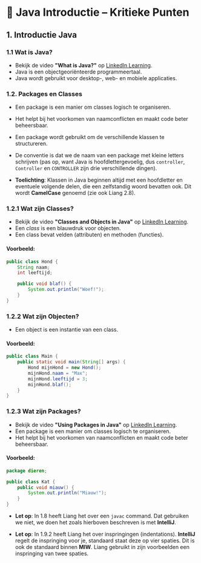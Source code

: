 # 📘 Java Introductie – Kritieke Punten

## 1. Introductie Java

### 1.1 Wat is Java?
- Bekijk de video **"What is Java?"** op [LinkedIn Learning](https://www.linkedin.com/learning/).
- Java is een objectgeoriënteerde programmeertaal.
- Java wordt gebruikt voor desktop-, web- en mobiele applicaties.
### 1.2. Packages en Classes
- Een package is een manier om classes logisch te organiseren.
- Het helpt bij het voorkomen van naamconflicten en maakt code beter beheersbaar.
- Een package wordt gebruikt om de verschillende klassen te structureren.
- De conventie is dat we de naam van een package met kleine letters schrijven (pas op, want Java is hoofdlettergevoelig, dus `controller`, `Controller` en `CONTROLLER` zijn drie verschillende dingen).

- **Toelichting**: Klassen in Java beginnen altijd met een hoofdletter en eventuele volgende delen, die een zelfstandig woord bevatten ook. Dit wordt **CamelCase** genoemd (zie ook Liang 2.8).
### 1.2.1 Wat zijn Classes?
- Bekijk de video **"Classes and Objects in Java"** op [LinkedIn Learning](https://www.linkedin.com/learning/).
- Een *class* is een blauwdruk voor objecten.
- Een class bevat velden (attributen) en methoden (functies).

#### Voorbeeld:
```java
public class Hond {
    String naam;
    int leeftijd;

    public void blaf() {
        System.out.println("Woef!");
    }
}
```

### 1.2.2 Wat zijn Objecten?
- Een object is een instantie van een class.

#### Voorbeeld:
```java
public class Main {
    public static void main(String[] args) {
        Hond mijnHond = new Hond();
        mijnHond.naam = "Max";
        mijnHond.leeftijd = 3;
        mijnHond.blaf();
    }
}
```

### 1.2.3 Wat zijn Packages?
- Bekijk de video **"Using Packages in Java"** op [LinkedIn Learning](https://www.linkedin.com/learning/).
- Een package is een manier om classes logisch te organiseren.
- Het helpt bij het voorkomen van naamconflicten en maakt code beter beheersbaar.

#### Voorbeeld:
```java
package dieren;

public class Kat {
    public void miauw() {
        System.out.println("Miauw!");
    }
}
```

- **Let op**: In 1.8 heeft Liang het over een `javac` command. Dat gebruiken we niet, we doen het zoals hierboven beschreven is met **IntelliJ**.

- **Let op**: In 1.9.2 heeft Liang het over inspringingen (indentations). **IntelliJ** regelt de inspringing voor je, standaard staat deze op vier spaties. Dit is ook de standaard binnen **MIW**. Liang gebruikt in zijn voorbeelden een inspringing van twee spaties.